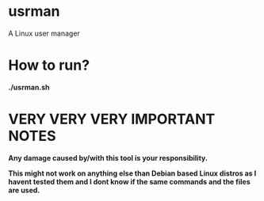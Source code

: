 # usrman
A Linux user manager


<h1> How to run? </h1>
  <p><b>./usrman.sh</b>
    
<h1> VERY VERY VERY IMPORTANT NOTES </h1>
<p> <b> Any damage caused by/with this tool is your responsibility. <b> </p>
  <p> <b> This might not work on anything else than Debian based Linux distros as I havent tested them and I dont know if the same commands and the files are used. <b> </p>

